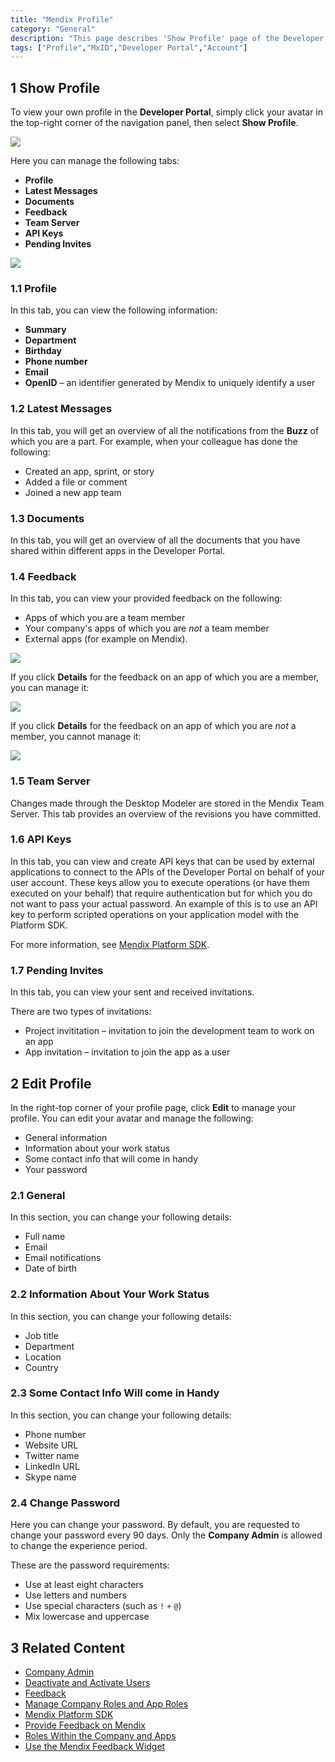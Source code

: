 ```yaml
---
title: "Mendix Profile"
category: "General"
description: "This page describes 'Show Profile' page of the Developer Portal."
tags: ["Profile","MxID","Developer Portal","Account"]
---
```


## 1 Show Profile

To view your own profile in the **Developer Portal**, simply click your avatar in the top-right corner of the navigation panel, then select **Show Profile**.

![](attachments/general/showprofile.jpg)

Here you can manage the following tabs:

* **Profile**
* **Latest Messages**
* **Documents**
* **Feedback**
* **Team Server**
* **API Keys**
* **Pending Invites**

![](attachments/profile/my-profile.jpg)

### 1.1 Profile

In this tab, you can view the following information:

* **Summary**
* **Department**
* **Birthday**
* **Phone number**
* **Email**
* **OpenID** – an identifier generated by Mendix to uniquely identify a user

### 1.2 Latest Messages

In this tab, you will get an overview of all the notifications from the **Buzz** of which you are a part. For example, when your colleague has done the following:

* Created an app, sprint, or story
* Added a file or comment
* Joined a new app team 

### 1.3 Documents

In this tab, you will get an overview of all the documents that you have shared within different apps in the Developer Portal.

### 1.4 Feedback

In this tab, you can view your provided feedback on the following:

* Apps of which you are a team member
* Your company's apps of which you are *not* a team member
* External apps (for example on Mendix).

![](attachments/profile/provided-feedback.jpg)

If you click **Details** for the feedback on an app of which you are a member, you can manage it:

![](attachments/collaborate/feedback-details-internal.jpg)

If you click **Details** for the feedback on an app of which you are *not* a member, you cannot manage it:

![](attachments/profile/feedback-details-external.jpg)

### 1.5 Team Server

Changes made through the Desktop Modeler are stored in the Mendix Team Server. This tab provides an overview of the revisions you have committed.

### 1.6 API Keys

In this tab, you can view and create API keys that can be used by external applications to connect to the APIs of the Developer Portal on behalf of your user account. These keys allow you to execute operations (or have them executed on your behalf) that require authentication but for which you do not want to pass your actual password. An example of this is to use an API key to perform scripted operations on your application model with the Platform SDK.

For more information, see [Mendix Platform SDK](/apidocs-mxsdk/mxsdk).

### 1.7 Pending Invites

In this tab, you can view your sent and received invitations.

There are two types of invitations:

* Project invititation – invitation to join the development team to work on an app
* App invitation – invitation to join the app as a user

## 2 Edit Profile

In the right-top corner of your profile page, click **Edit** to manage your profile. You can edit your avatar and manage the following:

* General information
* Information about your work status
* Some contact info that will come in handy
* Your password

### 2.1 General

In this section, you can change your following details:

* Full name
* Email
* Email notifications
* Date of birth

### 2.2 Information About Your Work Status

In this section, you can change your following details:

* Job title
* Department
* Location
* Country

### 2.3 Some Contact Info Will come in Handy

In this section, you can change your following details:

* Phone number
* Website URL
* Twitter name
* LinkedIn URL
* Skype name

### 2.4 Change Password

Here you can change your password. By default, you are requested to change your password every 90 days. Only the **Company Admin** is allowed to change the experience period.
 
These are the password requirements:

* Use at least eight characters
* Use letters and numbers
* Use special characters (such as `!` `+` `@`)
* Mix lowercase and uppercase

## 3 Related Content

* [Company Admin](/developerportal/companyadmin)
* [Deactivate and Activate Users](/developerportal/howto/deactivate-users)
* [Feedback](/developerportal/collaborate/feedback)
* [Manage Company Roles and App Roles](/developerportal/howto/change-roles)
* [Mendix Platform SDK](/apidocs-mxsdk/mxsdk)
* [Provide Feedback on Mendix](/developerportal/howto/feedback-mendix)
* [Roles Within the Company and Apps](/developerportal/general/roles)
* [Use the Mendix Feedback Widget](/developerportal/howto/gathering-user-feedback)

